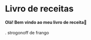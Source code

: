 # Livro de receitas 

#### Olá! Bem vindo ao meu livro de receita:walking:

 . strogonoff de frango



